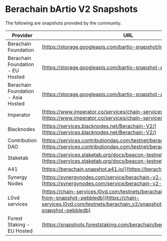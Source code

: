 # Berachain bArtio V2 Snapshots

The following are snapshots provided by the community.

| Provider                                             | URL                                                                                                                                                                                      | Database  |
| ---------------------------------------------------- | ---------------------------------------------------------------------------------------------------------------------------------------------------------------------------------------- | --------- |
| Berachain Foundation                                 | [https://storage.googleapis.com/bartio-snapshot/index.html]                                                                                                                              | pebbledb  |
| Berachain Foundation - EU Hosted                     | [https://storage.googleapis.com/bartio-snapshot-eu/index.html]                                                                                                                           | pebbledb  |
| Berachain Foundation - Asia Hosted                   | [https://storage.googleapis.com/bartio-snapshot-as/index.html]                                                                                                                           | pebbledb  |
| Imperator                                            | [https://www.imperator.co/services/chain-services/testnets/bera-v2](https://www.imperator.co/services/chain-services/testnets/bera-v2)                                                   | goleveldb |
| Blacknodes                                           | [https://services.blacknodes.net/Berachain-V2/](https://services.blacknodes.net/Berachain-V2/)                                                                                           | pebbledb  |
| Contribution DAO                                     | [https://services.contributiondao.com/testnet/berachain-v2/snapshots](https://services.contributiondao.com/testnet/berachain-v2/snapshots)                                               | pebbledb  |
| Staketab                                             | [https://services.staketab.org/docs/beacon-testnet/snapshot](https://services.staketab.org/docs/beacon-testnet/snapshot)                                                                 | pebbledb  |
| A41                                                  | [https://berachain.snapshot.a41.io/](https://berachain.snapshot.a41.io)                                                                                                                  | pebbledb  |
| Synergy Nodes                                        | [https://synergynodes.com/service/berachain-v2-testnet](https://synergynodes.com/service/berachain-v2-testnet)                                                                           | pebbledb  |
| L0vd services                                        | [https://chain-services.l0vd.com/testnets/berachain_v2/snapshot#sync-from-snapshot-pebbledb](https://chain-services.l0vd.com/testnets/berachain_v2/snapshot#sync-from-snapshot-pebbledb) | pebbledb  |
| Forest Staking - EU Hosted                           | [https://snapshots.foreststaking.com/berachain/berachain_testnet.tar.lz4]                                                                                                                | pebbledb  |
